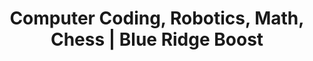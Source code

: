 ---
type: "home"
title: "Computer Coding, Robotics, Math, Chess | Blue Ridge Boost"

####################### Banner #########################
banner:
  title: "Blue Ridge Boost"
  subtitle: "Charlottesville STEM Education Center"
  all_buttons:
    - special_buttons:
        enable: false
        group_label: "Gift Cards"
        group_link: "https://store.blueridgeboost.com/products/gift-card"
        buttons:
          - enable: false
            label: "Gift Cards now Available"
            link: "https://store.blueridgeboost.com/products/gift-card"
            style: "none"
        enable: true
        group_label: "New at BRB"
        buttons:
          - enable: true
            label: "Book a Birthday Party!"
            link: "celebrations/"
            style: "none"
          - enable: true
            label: "World Robot Olympiad Compeition"
            link: "wro/"
            style: "none"
          - enable: true
            label: "Minecraft Club"
            link: "minecraft/"
            style: "none"

    - top_buttons:
        enable: true
        group_label: ""
        group_link: "#quick-links"
        buttons:
          - enable: true
            label: "Classes"
            link: "classes/"
            style: btnsmall
          - enable: true
            label: "Camps"
            link: "camps/"
            style: btnsmall
          - enable: true
            label: "Tutoring"
            link: "tutoring/"
            style: btnsmall

    - classes_buttons:
        enable: true
        group_label: "Classes For Kids and Teens"
        group_link: "classes/"
        buttons:
          - enable: true
            label: "Math"
            link: "classes/math"
            style: btnsmall
          - enable: true
            label: "Coding"
            link: "classes/coding"
            style: btnsmall
          - enable: true
            label: "Robotics"
            link: "classes/robotics"
            style: btnsmall
          - enable: true
            label: "Science"
            link: "classes/science"
            style: btnsmall
          - enable: false
            label: "Chess"
            link: "classes/chess"
            style: btnsmall
    - adults_buttons:
        enable: true
        group_label: "Adult Classes"
        buttons:
          - enable: true
            link: "adults"
            label: "Coding and Robotics Certifications"
            style: btnsmall

    - camps_buttons:
        enable: true
        group_label: "Camps"
        group_link: "camps/"
        buttons:
          - enable: true
            label: "1-Day"
            link: "1-day-camps/"
            style: btnsmall
          - enable: true
            label: "Grades 1 to 3"
            link: "summer-camps/rising-1-3/"
            style: btnsmall
          - enable: true
            label: "Grades 4 to 6"
            link: "summer-camps/rising-4-6/"
            style: btnsmall
          - enable: true
            label: "Grades 7 to 12"
            link: "summer-camps/rising-7-12/"
            style: btnsmall
          - enable: true
            label: "Robotics and Coding Certifications"
            link: "quest-for-excellence-camps/"
            style: btnsmall

    - gaming_buttons:
        enable: true
        group_label: "Gaming"
        group_link: ""
        buttons:
          - enable: true
            label: "Minecraft Club"
            link: "minecraft/"
            style: btnsmallest
          - enable: true
            label: "Roblox Club"
            link: "roblox/"
            style: btnsmallest
          - enable: true
            label: "Fortnite Club"
            link: "fortnite/"
            style: btnsmallest
    - bottom_buttons:
        enable: true
        group_label: "Events"
        group_link: ""
        buttons:
          - enable: true
            label: "Parents' Night Out"
            link: "parents-night-out/"
            style: btnsmall
          - enable: true
            label: "Girl-Powered Fridays"
            link: "girl-powered-fridays/"
            style: btnsmall
---